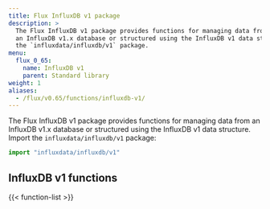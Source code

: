```yaml
---
title: Flux InfluxDB v1 package
description: >
  The Flux InfluxDB v1 package provides functions for managing data from
  an InfluxDB v1.x database or structured using the InfluxDB v1 data structure. Import
  the `influxdata/influxdb/v1` package.
menu:
  flux_0_65:
    name: InfluxDB v1
    parent: Standard library
weight: 1
aliases:
  - /flux/v0.65/functions/influxdb-v1/
---
```


The Flux InfluxDB v1 package provides functions for managing data from an InfluxDB v1.x
database or structured using the InfluxDB v1 data structure.
Import the `influxdata/influxdb/v1` package:

```js
import "influxdata/influxdb/v1"
```

## InfluxDB v1 functions
{{< function-list >}}

